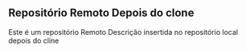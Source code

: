 ## Repositório Remoto Depois do clone
Este é um repositório Remoto
 Descrição insertida no repositório local depois do cline
